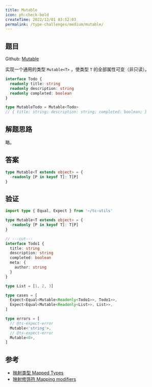 ```yaml
---
title: Mutable
icon: ph:check-bold
createTime: 2022/12/01 03:52:03
permalink: /type-challenges/medium/mutable/
---
```


## 题目

Github: [Mutable](https://github.com/type-challenges/type-challenges/blob/main/questions/02793-medium-mutable/)

实现一个通用的类型 `Mutable<T>` ，使类型 `T` 的全部属性可变（非只读）。

```ts
interface Todo {
  readonly title: string
  readonly description: string
  readonly completed: boolean
}

type MutableTodo = Mutable<Todo>
// { title: string; description: string; completed: boolean; }
```

## 解题思路

略。

## 答案

```ts
type Mutable<T extends object> = {
  -readonly [P in keyof T]: T[P]
}
```

## 验证

```ts twoslash
import type { Equal, Expect } from '~/tc-utils'

type Mutable<T extends object> = {
  -readonly [P in keyof T]: T[P]
}

// ---cut---
interface Todo1 {
  title: string
  description: string
  completed: boolean
  meta: {
    author: string
  }
}

type List = [1, 2, 3]

type cases = [
  Expect<Equal<Mutable<Readonly<Todo1>>, Todo1>>,
  Expect<Equal<Mutable<Readonly<List>>, List>>,
]

type errors = [
  // @ts-expect-error
  Mutable<'string'>,
  // @ts-expect-error
  Mutable<0>,
]
```

## 参考

- [映射类型 Mapped Types](https://www.typescriptlang.org/docs/handbook/2/mapped-types.html)
- [映射修饰符 Mapping modifiers](https://www.typescriptlang.org/docs/handbook/2/mapped-types.html#mapping-modifiers)
